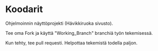 # Koodarit
Ohjelmoinnin näyttöprojekti (Hävikkiruoka sivusto).

Tee oma Fork ja käyttä "Working_Branch" branchiä työn tekemisessä.

Kun tehty, tee pull requesti. Helpottaa tekemistä todella paljon.

